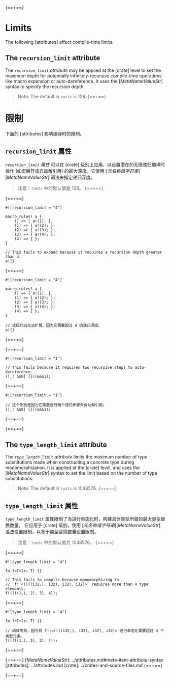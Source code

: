 {==+==}
# Limits

The following [attributes] affect compile-time limits.

## The `recursion_limit` attribute

The *`recursion_limit` attribute* may be applied at the [crate] level to set the
maximum depth for potentially infinitely-recursive compile-time operations
like macro expansion or auto-dereference. It uses the [_MetaNameValueStr_]
syntax to specify the recursion depth.

> Note: The default in `rustc` is 128.
{==+==}
# 限制

下面的 [attributes] 影响编译时的限制。

## `recursion_limit` 属性

*`recursion_limit` 属性* 可以在 [crate] 级别上应用，以设置潜在的无限递归编译时操作 (如宏展开或自动解引用) 的最大深度。它使用 [_元名称值字符串_][_MetaNameValueStr_] 语法来指定递归深度。

> 注意：`rustc` 中的默认值是 128。
{==+==}


{==+==}
```rust,compile_fail
#![recursion_limit = "4"]

macro_rules! a {
    () => { a!(1); };
    (1) => { a!(2); };
    (2) => { a!(3); };
    (3) => { a!(4); };
    (4) => { };
}

// This fails to expand because it requires a recursion depth greater than 4.
a!{}
```
{==+==}
```rust,compile_fail
#![recursion_limit = "4"]

macro_rules! a {
    () => { a!(1); };
    (1) => { a!(2); };
    (2) => { a!(3); };
    (3) => { a!(4); };
    (4) => { };
}

// 这段代码无法扩展，因为它需要超过 4 的递归深度。
a!{}
```
{==+==}


{==+==}
```rust,compile_fail
#![recursion_limit = "1"]

// This fails because it requires two recursive steps to auto-dereference.
(|_: &u8| {})(&&&1);
```
{==+==}
```rust,compile_fail
#![recursion_limit = "1"]

// 这个失败是因为它需要进行两个递归步骤来自动解引用。
(|_: &u8| {})(&&&1);
```
{==+==}


{==+==}
## The `type_length_limit` attribute

The *`type_length_limit` attribute* limits the maximum number of type
substitutions made when constructing a concrete type during monomorphization.
It is applied at the [crate] level, and uses the [_MetaNameValueStr_] syntax
to set the limit based on the number of type substitutions.

> Note: The default in `rustc` is 1048576.
{==+==}
## `type_length_limit` 属性

`type_length_limit` 属性限制了当进行单态化时，构建具体类型所做的最大类型替换数量。
它应用于 [crate] 级别，使用 [_元名称值字符串_][_MetaNameValueStr_] 语法设置限制，以基于类型替换数量设置限制。

> 注意：`rustc` 中的默认值为 1048576。
{==+==}


{==+==}
```rust,compile_fail
#![type_length_limit = "4"]

fn f<T>(x: T) {}

// This fails to compile because monomorphizing to
// `f::<((((i32,), i32), i32), i32)>` requires more than 4 type elements.
f(((((1,), 2), 3), 4));
```
{==+==}
```rust,compile_fail
#![type_length_limit = "4"]

fn f<T>(x: T) {}

// 编译失败，因为将 f::<((((i32,), i32), i32), i32)> 进行单态化需要超过 4 个类型元素。
f(((((1,), 2), 3), 4));
```
{==+==}


{==+==}
[_MetaNameValueStr_]: ../attributes.md#meta-item-attribute-syntax
[attributes]: ../attributes.md
[crate]: ../crates-and-source-files.md
{==+==}

{==+==}